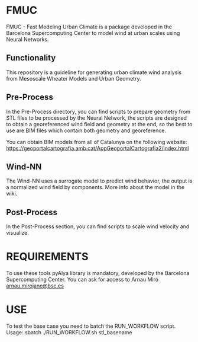# FMUC
FMUC - Fast Modeling Urban Climate is a package developed in the Barcelona Supercomputing Center to model wind at urban scales using Neural Networks.
## Functionality
This repository is a guideline for generating urban climate wind analysis from Mesoscale Wheater Models and Urban Geometry.
## Pre-Process
In the Pre-Process directory, you can find scripts to prepare geometry from STL files to be processed by the Neural Network, the scripts are designed to obtain a georeferenced wind field and geometry at the end, so the best to use are BIM files which contain both geometry and georeference.

You can obtain BIM models from all of Catalunya on the following website:
https://geoportalcartografia.amb.cat/AppGeoportalCartografia2/index.html

## Wind-NN
The Wind-NN uses a surrogate model to predict wind behavior, the output is a normalized wind field by components. More info about the model in the wiki.

## Post-Process
In the Post-Process section, you can find scripts to scale wind velocity and visualize.

# REQUIREMENTS
To use these tools pyAlya library is mandatory, developed by the Barcelona Supercomputing Center. You can ask for access to Arnau Miró <arnau.mirojane@bsc.es>

# USE
To test the base case you need to batch the RUN_WORKFLOW script.
Usage: sbatch ./RUN_WORKFLOW.sh stl_basename

